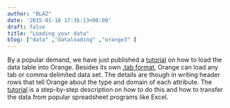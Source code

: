 ```yaml
---
author: "BLAZ"
date: '2015-01-18 17:36:13+00:00'
draft: false
title: "Loading your data"
blog: ["data" ,"dataloading" ,"orange3" ]
---
```


By a popular demand, we have just published a [tutorial](https://docs.biolab.si/orange/3/visual-programming/loading-your-data/index.html) on how to load the data table into Orange. Besides its own [.tab format](https://docs.biolab.si/orange/3/data-mining-library/reference/data.io.html), Orange can load any tab or comma delimited data set. The details are though in writing header rows that tell Orange about the type and domain of each attribute. The [tutorial](https://docs.biolab.si/orange/3/visual-programming/loading-your-data/index.html) is a step-by-step description on how to do this and how to transfer the data from popular spreadsheet programs like Excel.
